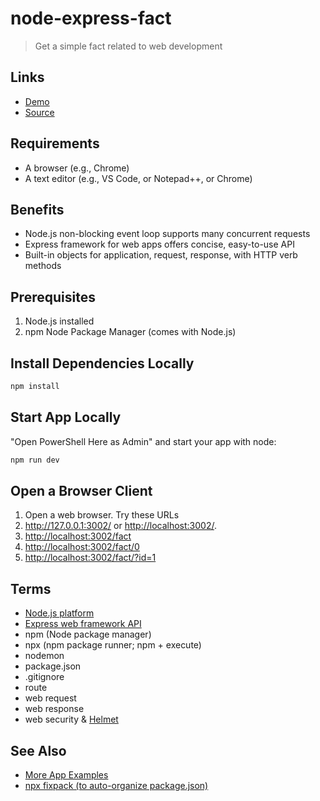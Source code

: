 # node-express-fact

> Get a simple fact related to web development

## Links

- [Demo](https://nodejs-fact.herokuapp.com/)
- [Source](https://github.com/karanamvijaykumar/node-express-fact)

## Requirements

- A browser (e.g., Chrome)
- A text editor (e.g., VS Code, or Notepad++, or Chrome)

## Benefits

- Node.js non-blocking event loop supports many concurrent requests
- Express framework for web apps offers concise, easy-to-use API
- Built-in objects for application, request, response, with HTTP verb methods

## Prerequisites

1. Node.js installed
2. npm Node Package Manager (comes with Node.js)

## Install Dependencies Locally

```PowerShell
npm install
```

## Start App Locally

"Open PowerShell Here as Admin" and start your app with node: 

```PowerShell
npm run dev
```

## Open a Browser Client

1. Open a web browser. Try these URLs
1. <http://127.0.0.1:3002/> or <http://localhost:3002/>.
1. <http://localhost:3002/fact>
1. <http://localhost:3002/fact/0>
1. <http://localhost:3002/fact/?id=1>

## Terms

- [Node.js platform](https://nodejs.org/en/)
- [Express web framework API](https://expressjs.com/en/api.html)
- npm (Node package manager)
- npx (npm package runner; npm + execute)
- nodemon
- package.json
- .gitignore
- route
- web request
- web response
- web security & [Helmet](https://helmetjs.github.io/)

## See Also

- [More App Examples](https://profcase.github.io/web-apps-list/)
- [npx fixpack (to auto-organize package.json)](https://www.npmjs.com/package/fixpack)
